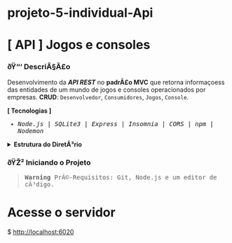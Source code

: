 # projeto-5-individual-Api



# [ API ] Jogos e consoles
### ðŸ“‘ DescriÃ§Ã£o
Desenvolvimento da <em>**API REST**</em> no **padrÃ£o MVC** que retorna informaçoess das entidades de um mundo de jogos e consoles operacionados por empresas. **CRUD**: ``Desenvolvedor``, ``Consumidores``, ``Jogos``, ``Console``.




**[ Tecnologias ]**

<samp>
  
- <em>Node.js</em> | <em>SQLite3</em> | <em>Express</em> | <em>Insomnia</em> | <em>CORS</em> | <em>npm</em> | <em>Nodemon</em>
  
</samp>

<details>
<summary>  
  <strong>Estrutura do DiretÃ³rio</strong>
</summary>
<br>

```
src/
â”œâ”€ controllers/
â”‚  â”œâ”€ DesenvolvedoresController.js
â”‚  â”œâ”€ JogosController.js
â”‚  â”œâ”€ ConsumidoresController.js
â”‚  â””â”€ ConsoleController.js
â”œâ”€ dao/
â”‚  â”œâ”€ DesenvolvedorDAO.js
â”‚  â”œâ”€ Jogo.js
â”‚  â”œâ”€ ConsumidorDAO.js
â”‚  â””â”€ ConsoleDAO.js
â”œâ”€ models/
â”‚  â”œâ”€ Desenvolvedor.js
â”‚  â”œâ”€ Jogos.js
â”‚  â”œâ”€ Consumidores.js
â”‚  â””â”€ Consoles.js
â”œâ”€ database/
â”‚  â”œâ”€ create-and-populate.js
â”‚  â”œâ”€ config.js
â”‚  â””â”€ database.db
â”œâ”€ routes/
â”‚  â”œâ”€ Console.js
â”‚  â”œâ”€ Consumidores.js
â”‚  â”œâ”€ Jogos.js
â”‚  â””â”€ Desenvolvedores.js
â””â”€ main.js
```

</details>


### ðŸŽ² Iniciando o Projeto


<samp>
  
> **Warning** 
> PrÃ©-Requisitos: Git, Node.js e um editor de cÃ³digo.

</samp>


# Acesse o servidor
$ <http://localhost:6020>

